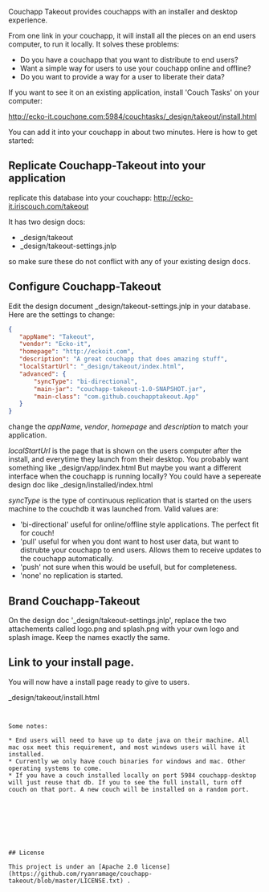 Couchapp Takeout provides couchapps with an installer and desktop experience. 

From one link in your couchapp, it will install all the pieces on an end users computer, to run it locally. It solves these problems:

* Do you have a couchapp that you want to distribute to end users?
* Want a simple way for users to use your couchapp online and offline?
* Do you want to provide a way for a user to liberate their data?

If you want to see it on an existing application, install 'Couch Tasks' on your computer:

http://ecko-it.couchone.com:5984/couchtasks/_design/takeout/install.html


You can add it into your couchapp in about two minutes. 
Here is how to get started:

## Replicate Couchapp-Takeout into your application

replicate this database into your couchapp:
http://ecko-it.iriscouch.com/takeout

It has two design docs: 

* _design/takeout
* _design/takeout-settings.jnlp

so make sure these do not conflict with any of your existing design docs.

## Configure Couchapp-Takeout 

Edit the design document _design/takeout-settings.jnlp in your database. Here are the settings to change:

```json
{
   "appName": "Takeout",
   "vendor": "Ecko-it",
   "homepage": "http://eckoit.com",
   "description": "A great couchapp that does amazing stuff",
   "localStartUrl": "_design/takeout/index.html",
   "advanced": {
       "syncType": "bi-directional",
       "main-jar": "couchapp-takeout-1.0-SNAPSHOT.jar",
       "main-class": "com.github.couchapptakeout.App"
   }
}
```

change the *appName*, *vendor*, *homepage* and *description* to match your application.

*localStartUrl* is the page that is shown on the users computer after the install, and everytime they launch from their desktop.
You probably want something like _design/app/index.html   But maybe you want a different interface when the couchapp is running locally? 
You could have a sepereate design doc like _design/installed/index.html

*syncType* is the type of continuous replication that is started on the users machine to the couchdb it was launched from. Valid values are:

* 'bi-directional' useful for online/offline style applications. The perfect fit for couch!
* 'pull' useful for when you dont want to host user data, but want to distrubte your couchapp to end users. Allows them to receive updates to the couchapp automatically.
* 'push' not sure when this would be usefull, but for completeness.
* 'none' no replication is started.

## Brand Couchapp-Takeout 

On the design doc '_design/takeout-settings.jnlp', replace the two attachements called logo.png and splash.png with your own logo and splash image. 
Keep the names exactly the same.


## Link to your install page. 

You will now have a install page ready to give to users. 

_design/takeout/install.html



```


Some notes:

* End users will need to have up to date java on their machine. All mac osx meet this requirement, and most windows users will have it installed.
* Currently we only have couch binaries for windows and mac. Other operating systems to come.
* If you have a couch installed locally on port 5984 couchapp-desktop will just reuse that db. If you to see the full install, turn off couch on that port. A new couch will be installed on a random port.








## License

This project is under an [Apache 2.0 license](https://github.com/ryanramage/couchapp-takeout/blob/master/LICENSE.txt) .





